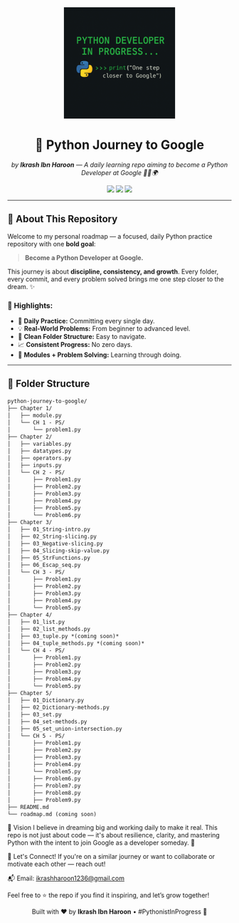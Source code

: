 <div align="center">
  <img src="py.png" height="250" width="250" alt="Python Logo"/>
  <h1>🚀 Python Journey to Google</h1>
  <p><i>by <strong>Ikrash Ibn Haroon</strong> — A daily learning repo aiming to become a Python Developer at Google 👨‍💻🌍</i></p>

  <p>
    <img src="https://img.shields.io/github/last-commit/IkrashHaroon/python-journey-to-google?style=flat-square"/>
    <img src="https://img.shields.io/badge/Chapters-5%20Completed-blueviolet?style=flat-square"/>
    <img src="https://img.shields.io/github/repo-size/IkrashHaroon/python-journey-to-google?style=flat-square"/>
  </p>
</div>



---

## 📌 About This Repository

Welcome to my personal roadmap — a focused, daily Python practice repository with one **bold goal**:

> **Become a Python Developer at Google.**

This journey is about **discipline, consistency, and growth**. Every folder, every commit, and every problem solved brings me one step closer to the dream. ✨

### 🔧 Highlights:
- 📅 **Daily Practice:** Committing every single day.
- 💡 **Real-World Problems:** From beginner to advanced level.
- 📂 **Clean Folder Structure:** Easy to navigate.
- 📈 **Consistent Progress:** No zero days.
- 🧪 **Modules + Problem Solving:** Learning through doing.

---

## 🧠 Folder Structure

```plaintext
python-journey-to-google/
├── Chapter 1/
│   ├── module.py
│   └── CH 1 - PS/
│       └── problem1.py
├── Chapter 2/
│   ├── variables.py
│   ├── datatypes.py
│   ├── operators.py
│   ├── inputs.py
│   └── CH 2 - PS/
│       ├── Problem1.py
│       ├── Problem2.py
│       ├── Problem3.py
│       ├── Problem4.py
│       ├── Problem5.py
│       └── Problem6.py
├── Chapter 3/
│   ├── 01_String-intro.py
│   ├── 02_String-slicing.py
│   ├── 03_Negative-slicing.py
│   ├── 04_Slicing-skip-value.py
│   ├── 05_StrFunctions.py
│   ├── 06_Escap_seq.py
│   └── CH 3 - PS/
│       ├── Problem1.py
│       ├── Problem2.py
│       ├── Problem3.py
│       ├── Problem4.py
│       └── Problem5.py
├── Chapter 4/
│   ├── 01_list.py
│   ├── 02_list_methods.py
│   ├── 03_tuple.py *(coming soon)*
│   ├── 04_tuple_methods.py *(coming soon)*
│   └── CH 4 - PS/
│       ├── Problem1.py
│       ├── Problem2.py
│       ├── Problem3.py
│       ├── Problem4.py
│       └── Problem5.py
├── Chapter 5/
│   ├── 01_Dictionary.py
│   ├── 02_Dictionary-methods.py
│   ├── 03_set.py
│   ├── 04_set-methods.py
│   ├── 05_set_union-intersection.py
│   └── CH 5 - PS/
│       ├── Problem1.py
│       ├── Problem2.py
│       ├── Problem3.py
│       ├── Problem4.py
│       └── Problem5.py
│       ├── Problem6.py
│       ├── Problem7.py
│       ├── Problem8.py
│       ├── Problem9.py
├── README.md
└── roadmap.md (coming soon)

```
🌟 Vision
I believe in dreaming big and working daily to make it real. This repo is not just about code — it's about resilience, clarity, and mastering Python with the intent to join Google as a developer someday. 🏁

🤝 Let's Connect!
If you're on a similar journey or want to collaborate or motivate each other — reach out!

📬 Email: ikrashharoon1236@gmail.com

Feel free to ⭐ the repo if you find it inspiring, and let’s grow together!

<p align="center"> Built with ❤️ by <strong>Ikrash Ibn Haroon</strong> • #PythonistInProgress 🐍 </p>

